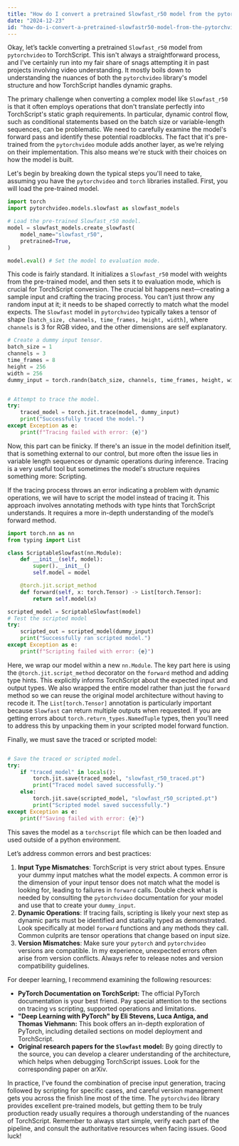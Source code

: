 ```yaml
---
title: "How do I convert a pretrained Slowfast_r50 model from the pytorchvideo module to Torchscript?"
date: "2024-12-23"
id: "how-do-i-convert-a-pretrained-slowfastr50-model-from-the-pytorchvideo-module-to-torchscript"
---
```


Okay, let’s tackle converting a pretrained `Slowfast_r50` model from `pytorchvideo` to TorchScript. This isn't always a straightforward process, and I've certainly run into my fair share of snags attempting it in past projects involving video understanding. It mostly boils down to understanding the nuances of both the `pytorchvideo` library's model structure and how TorchScript handles dynamic graphs.

The primary challenge when converting a complex model like `Slowfast_r50` is that it often employs operations that don't translate perfectly into TorchScript's static graph requirements. In particular, dynamic control flow, such as conditional statements based on the batch size or variable-length sequences, can be problematic. We need to carefully examine the model's forward pass and identify these potential roadblocks. The fact that it's pre-trained from the `pytorchvideo` module adds another layer, as we’re relying on their implementation. This also means we're stuck with their choices on how the model is built.

Let's begin by breaking down the typical steps you'll need to take, assuming you have the `pytorchvideo` and `torch` libraries installed. First, you will load the pre-trained model.

```python
import torch
import pytorchvideo.models.slowfast as slowfast_models

# Load the pre-trained Slowfast_r50 model.
model = slowfast_models.create_slowfast(
    model_name="slowfast_r50",
    pretrained=True,
)

model.eval() # Set the model to evaluation mode.
```

This code is fairly standard. It initializes a `Slowfast_r50` model with weights from the pre-trained model, and then sets it to evaluation mode, which is crucial for TorchScript conversion. The crucial bit happens next—creating a sample input and crafting the tracing process. You can’t just throw any random input at it; it needs to be shaped correctly to match what the model expects. The `Slowfast` model in `pytorchvideo` typically takes a tensor of shape `[batch_size, channels, time_frames, height, width]`, where `channels` is 3 for RGB video, and the other dimensions are self explanatory.

```python
# Create a dummy input tensor.
batch_size = 1
channels = 3
time_frames = 8
height = 256
width = 256
dummy_input = torch.randn(batch_size, channels, time_frames, height, width)


# Attempt to trace the model.
try:
    traced_model = torch.jit.trace(model, dummy_input)
    print("Successfully traced the model.")
except Exception as e:
    print(f"Tracing failed with error: {e}")
```

Now, this part can be finicky. If there's an issue in the model definition itself, that is something external to our control, but more often the issue lies in variable length sequences or dynamic operations during inference. Tracing is a very useful tool but sometimes the model's structure requires something more: Scripting.

If the tracing process throws an error indicating a problem with dynamic operations, we will have to script the model instead of tracing it. This approach involves annotating methods with type hints that TorchScript understands. It requires a more in-depth understanding of the model’s forward method.

```python
import torch.nn as nn
from typing import List

class ScriptableSlowfast(nn.Module):
    def __init__(self, model):
        super().__init__()
        self.model = model

    @torch.jit.script_method
    def forward(self, x: torch.Tensor) -> List[torch.Tensor]:
        return self.model(x)

scripted_model = ScriptableSlowfast(model)
# Test the scripted model
try:
    scripted_out = scripted_model(dummy_input)
    print("Successfully ran scripted model.")
except Exception as e:
    print(f"Scripting failed with error: {e}")

```

Here, we wrap our model within a new `nn.Module`. The key part here is using the `@torch.jit.script_method` decorator on the `forward` method and adding type hints. This explicitly informs TorchScript about the expected input and output types. We also wrapped the entire model rather than just the `forward` method so we can reuse the original model architecture without having to recode it. The `List[torch.Tensor]` annotation is particularly important because `Slowfast` can return multiple outputs when requested. If you are getting errors about `torch.return_types.NamedTuple` types, then you’ll need to address this by unpacking them in your scripted model forward function.

Finally, we must save the traced or scripted model:

```python

# Save the traced or scripted model.
try:
    if "traced_model" in locals():
        torch.jit.save(traced_model, "slowfast_r50_traced.pt")
        print("Traced model saved successfully.")
    else:
        torch.jit.save(scripted_model, "slowfast_r50_scripted.pt")
        print("Scripted model saved successfully.")
except Exception as e:
    print(f"Saving failed with error: {e}")

```

This saves the model as a `torchscript` file which can be then loaded and used outside of a python environment.

Let’s address common errors and best practices:

1.  **Input Type Mismatches**: TorchScript is very strict about types. Ensure your dummy input matches what the model expects. A common error is the dimension of your input tensor does not match what the model is looking for, leading to failures in `forward` calls. Double check what is needed by consulting the `pytorchvideo` documentation for your model and use that to create your `dummy_input`.
2.  **Dynamic Operations**: If tracing fails, scripting is likely your next step as dynamic parts must be identified and statically typed as demonstrated. Look specifically at model `forward` functions and any methods they call. Common culprits are tensor operations that change based on input size.
3.  **Version Mismatches**: Make sure your `pytorch` and `pytorchvideo` versions are compatible. In my experience, unexpected errors often arise from version conflicts. Always refer to release notes and version compatibility guidelines.

For deeper learning, I recommend examining the following resources:

*   **PyTorch Documentation on TorchScript:** The official PyTorch documentation is your best friend. Pay special attention to the sections on tracing vs scripting, supported operations and limitations.
*   **"Deep Learning with PyTorch" by Eli Stevens, Luca Antiga, and Thomas Viehmann:** This book offers an in-depth exploration of PyTorch, including detailed sections on model deployment and TorchScript.
*   **Original research papers for the `Slowfast` model:** By going directly to the source, you can develop a clearer understanding of the architecture, which helps when debugging TorchScript issues. Look for the corresponding paper on arXiv.

In practice, I've found the combination of precise input generation, tracing followed by scripting for specific cases, and careful version management gets you across the finish line most of the time. The `pytorchvideo` library provides excellent pre-trained models, but getting them to be truly production ready usually requires a thorough understanding of the nuances of TorchScript. Remember to always start simple, verify each part of the pipeline, and consult the authoritative resources when facing issues. Good luck!
